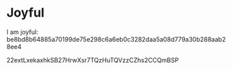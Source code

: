 # Joyful

I am joyful: be8bd8b64885a70199de75e298c6a6eb0c3282daa5a08d779a30b288aab28ee4


22extLxekaxhkSB27HrwXsr7TQzHuTQVzzCZhs2CCQmBSP